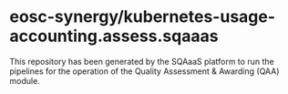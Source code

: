 <!--
SPDX-FileCopyrightText: Copyright contributors to the Software Quality Assurance as a Service (SQAaaS) project <sqaaas@ibergrid.eu>

SPDX-License-Identifier: GPL-3.0-only
-->

# eosc-synergy/kubernetes-usage-accounting.assess.sqaaas
This repository has been generated by the SQAaaS platform to run the pipelines
for the operation of the
Quality Assessment & Awarding (QAA)
module.